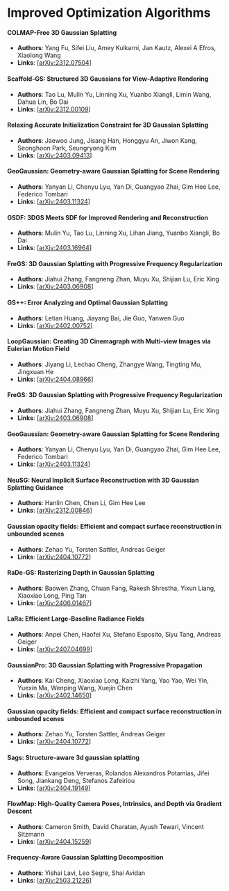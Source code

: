 # Improved Optimization Algorithms

#### COLMAP-Free 3D Gaussian Splatting
- **Authors**: Yang Fu, Sifei Liu, Amey Kulkarni, Jan Kautz, Alexei A Efros, Xiaolong Wang
- **Links**: [[arXiv:2312.07504](https://arxiv.org/abs/2312.07504)]

#### Scaffold-GS: Structured 3D Gaussians for View-Adaptive Rendering
- **Authors**: Tao Lu, Mulin Yu, Linning Xu, Yuanbo Xiangli, Limin Wang, Dahua Lin, Bo Dai
- **Links**: [[arXiv:2312.00109](https://arxiv.org/abs/2312.00109)]

#### Relaxing Accurate Initialization Constraint for 3D Gaussian Splatting
- **Authors**: Jaewoo Jung, Jisang Han, Honggyu An, Jiwon Kang, Seonghoon Park, Seungryong Kim
- **Links**: [[arXiv:2403.09413](https://arxiv.org/abs/2403.09413)]

#### GeoGaussian: Geometry-aware Gaussian Splatting for Scene Rendering
- **Authors**: Yanyan Li, Chenyu Lyu, Yan Di, Guangyao Zhai, Gim Hee Lee, Federico Tombari
- **Links**: [[arXiv:2403.11324](https://arxiv.org/abs/2403.11324)]

#### GSDF: 3DGS Meets SDF for Improved Rendering and Reconstruction
- **Authors**: Mulin Yu, Tao Lu, Linning Xu, Lihan Jiang, Yuanbo Xiangli, Bo Dai
- **Links**: [[arXiv:2403.16964](https://arxiv.org/abs/2403.16964)]

#### FreGS: 3D Gaussian Splatting with Progressive Frequency Regularization
- **Authors**: Jiahui Zhang, Fangneng Zhan, Muyu Xu, Shijian Lu, Eric Xing
- **Links**: [[arXiv:2403.06908](https://arxiv.org/abs/2403.06908)]

#### GS++: Error Analyzing and Optimal Gaussian Splatting
- **Authors**: Letian Huang, Jiayang Bai, Jie Guo, Yanwen Guo
- **Links**: [[arXiv:2402.00752](https://arxiv.org/abs/2402.00752)]

#### LoopGaussian: Creating 3D Cinemagraph with Multi-view Images via Eulerian Motion Field
- **Authors**: Jiyang Li, Lechao Cheng, Zhangye Wang, Tingting Mu, Jingxuan He
- **Links**: [[arXiv:2404.08966](https://arxiv.org/abs/2404.08966)]

#### FreGS: 3D Gaussian Splatting with Progressive Frequency Regularization
- **Authors**: Jiahui Zhang, Fangneng Zhan, Muyu Xu, Shijian Lu, Eric Xing
- **Links**: [[arXiv:2403.06908](https://arxiv.org/abs/2403.06908)]

#### GeoGaussian: Geometry-aware Gaussian Splatting for Scene Rendering
- **Authors**: Yanyan Li, Chenyu Lyu, Yan Di, Guangyao Zhai, Gim Hee Lee, Federico Tombari
- **Links**: [[arXiv:2403.11324](https://arxiv.org/abs/2403.11324)]

#### NeuSG: Neural Implicit Surface Reconstruction with 3D Gaussian Splatting Guidance
- **Authors**: Hanlin Chen, Chen Li, Gim Hee Lee
- **Links**: [[arXiv:2312.00846](https://arxiv.org/abs/2312.00846)]

#### Gaussian opacity fields: Efficient and compact surface reconstruction in unbounded scenes
- **Authors**: Zehao Yu, Torsten Sattler, Andreas Geiger
- **Links**: [[arXiv:2404.10772](https://arxiv.org/abs/2404.10772)]

#### RaDe-GS: Rasterizing Depth in Gaussian Splatting
- **Authors**: Baowen Zhang, Chuan Fang, Rakesh Shrestha, Yixun Liang, Xiaoxiao Long, Ping Tan
- **Links**: [[arXiv:2406.01467](https://arxiv.org/abs/2406.01467)]

#### LaRa: Efficient Large-Baseline Radiance Fields
- **Authors**: Anpei Chen, Haofei Xu, Stefano Esposito, Siyu Tang, Andreas Geiger
- **Links**: [[arXiv:2407.04699](https://arxiv.org/abs/2407.04699)]

#### GaussianPro: 3D Gaussian Splatting with Progressive Propagation
- **Authors**: Kai Cheng, Xiaoxiao Long, Kaizhi Yang, Yao Yao, Wei Yin, Yuexin Ma, Wenping Wang, Xuejin Chen
- **Links**: [[arXiv:2402.14650](https://arxiv.org/abs/2402.14650)]

#### Gaussian opacity fields: Efficient and compact surface reconstruction in unbounded scenes
- **Authors**: Zehao Yu, Torsten Sattler, Andreas Geiger
- **Links**: [[arXiv:2404.10772](https://arxiv.org/abs/2404.10772)]

#### Sags: Structure-aware 3d gaussian splatting
- **Authors**: Evangelos Ververas, Rolandos Alexandros Potamias, Jifei Song, Jiankang Deng, Stefanos Zafeiriou
- **Links**: [[arXiv:2404.19149](https://arxiv.org/abs/2404.19149)]

#### FlowMap: High-Quality Camera Poses, Intrinsics, and Depth via Gradient Descent
- **Authors**: Cameron Smith, David Charatan, Ayush Tewari, Vincent Sitzmann
- **Links**: [[arXiv:2404.15259](https://arxiv.org/abs/2404.15259)]

#### Frequency-Aware Gaussian Splatting Decomposition
- **Authors**: Yishai Lavi, Leo Segre, Shai Avidan
- **Links**: [[arXiv:2503.21226](https://arxiv.org/abs/2503.21226)]



